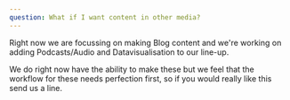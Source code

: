 ```yaml
---
question: What if I want content in other media?
---
```

Right now we are focussing on making Blog content and we're working on adding Podcasts/Audio and Datavisualisation to our line-up.

We do right now have the ability to make these but we feel that the workflow for these needs perfection first, so if you would really like this send us a line.
